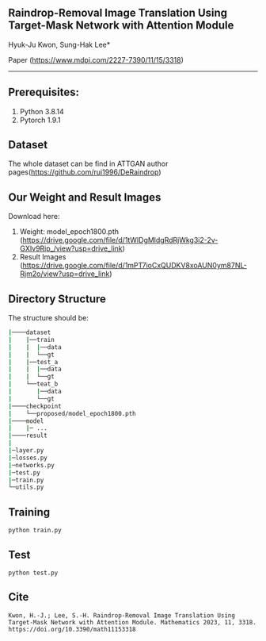 ## Raindrop-Removal Image Translation Using Target-Mask Network with Attention Module
Hyuk-Ju Kwon, Sung-Hak Lee*

Paper (https://www.mdpi.com/2227-7390/11/15/3318)

---
## Prerequisites:
1. Python 3.8.14
2. Pytorch 1.9.1 

## Dataset 

The whole dataset can be find in ATTGAN author pages(https://github.com/rui1996/DeRaindrop)

## Our Weight and Result Images

Download here: 
1. Weight: model_epoch1800.pth (https://drive.google.com/file/d/1tWIDgMldgRdRjWkg3i2-2v-GXIv9Rip_/view?usp=drive_link)
2. Result Images (https://drive.google.com/file/d/1mPT7ioCxQUDKV8xoAUN0ym87NL-Rjm2o/view?usp=drive_link)

## Directory Structure

The structure should be:
```bash
|────dataset
|    |──train
|    |  |──data
|    |  └──gt
|    |──test_a
|    |  |──data
|    |  └──gt
|    └──teat_b
|       |──data
|       └──gt
|────checkpoint
|    └──proposed/model_epoch1800.pth
|────model
|    |─ ...
|────result
|
|─layer.py
|─losses.py
|─networks.py
|─test.py
|─train.py
└─utils.py

```
## Training
```
python train.py
```
## Test
```
python test.py 

```
## Cite 
```
Kwon, H.-J.; Lee, S.-H. Raindrop-Removal Image Translation Using Target-Mask Network with Attention Module. Mathematics 2023, 11, 3318. https://doi.org/10.3390/math11153318
```



